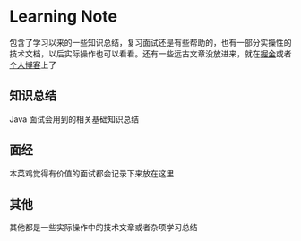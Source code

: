 # Learning Note

包含了学习以来的一些知识总结，复习面试还是有些帮助的，也有一部分实操性的技术文档，以后实际操作也可以看看。还有一些远古文章没放进来，就在[掘金](https://juejin.cn/user/1116759545357447)或者[个人博客](http://wtychn.gitee.io/blog/)上了

## 知识总结

Java 面试会用到的相关基础知识总结

## 面经

本菜鸡觉得有价值的面试都会记录下来放在这里

## 其他

其他都是一些实际操作中的技术文章或者杂项学习总结

